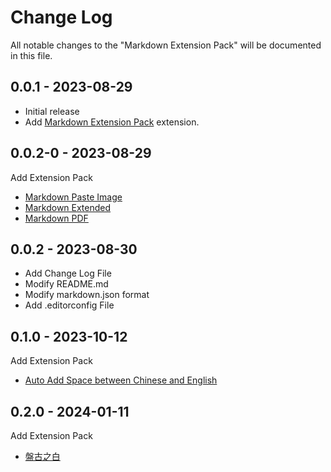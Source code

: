 # Change Log

All notable changes to the "Markdown Extension Pack" will be documented in this file.

## 0.0.1 - 2023-08-29

- Initial release
- Add [Markdown Extension Pack](https://marketplace.visualstudio.com/items?itemName=doggy8088.markdown-extension-pack) extension.

## 0.0.2-0 - 2023-08-29

Add Extension Pack
- [Markdown Paste Image](https://marketplace.visualstudio.com/items?itemName=onesdev.vscode-paste-image-plus)
- [Markdown Extended](https://marketplace.visualstudio.com/items?itemName=jebbs.markdown-extended)
- [Markdown PDF](https://marketplace.visualstudio.com/items?itemName=yzane.markdown-pdf)

## 0.0.2 - 2023-08-30

- Add Change Log File
- Modify README.md
- Modify markdown.json format
- Add .editorconfig File

## 0.1.0 - 2023-10-12

Add Extension Pack
- [Auto Add Space between Chinese and English](https://marketplace.visualstudio.com/items?itemName=talljack.vscode-auto-space&fbclid=IwAR0SoXCPmxsYuQff6cX-1eDuJw5yryhsQPxVjDtGK6x1IWr5s7ZfSqMsb3Q)

## 0.2.0 - 2024-01-11

Add Extension Pack
- [盤古之白](https://marketplace.visualstudio.com/items?itemName=doggy8088.pangu2)
